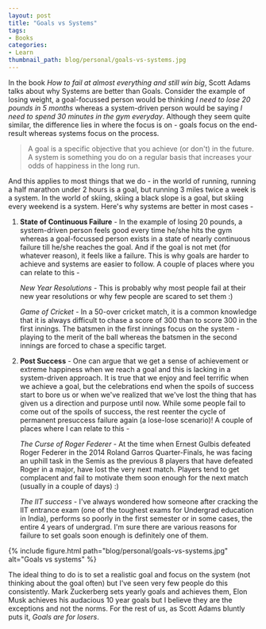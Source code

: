 ```yaml
---
layout: post
title: "Goals vs Systems"
tags:
- Books
categories:
- Learn
thumbnail_path: blog/personal/goals-vs-systems.jpg
---
```


In the book *How to fail at almost everything and still win big*, Scott Adams talks about why Systems are better than Goals. Consider the example of losing weight, a goal-focussed person would be thinking *I need to lose 20 pounds in 5 months* whereas a system-driven person would be saying *I need to spend 30 minutes in the gym everyday*. Although they seem quite similar, the difference lies in where the focus is on - goals focus on the end-result whereas systems focus on the process. 

> A goal is a specific objective that you achieve (or don't) in the future. A system is something you do on a regular basis that increases your odds of happiness in the long run.

And this applies to most things that we do - in the world of running, running a half marathon under 2 hours is a goal, but running 3 miles twice a week is a system. In the world of skiing, skiing a black slope is a goal, but skiing every weekend is a system. Here's why systems are better in most cases -

1. **State of Continuous Failure** - In the example of losing 20 pounds, a system-driven person feels good every time he/she hits the gym whereas a goal-focussed person exists in a state of nearly continuous failure till he/she reaches the goal. And if the goal is not met (for whatever reason), it feels like a failure. This is why goals are harder to achieve and systems are easier to follow. A couple of places where you can relate to this - 

	*New Year Resolutions* - This is probably why most people fail at their new year resolutions or why few people are scared to set them :)

	*Game of Cricket* - In a 50-over cricket match, it is a common knowledge that it is always difficult to chase a score of 300 than to score 300 in the first innings. The batsmen in the first innings focus on the system - playing to the merit of the ball whereas the batsmen in the second innings are forced to chase a specific target.

2. **Post Success** - One can argue that we get a sense of achievement or extreme happiness when we reach a goal and this is lacking in a system-driven approach. It is true that we enjoy and feel terrific when we achieve a goal, but the celebrations end when the spoils of success start to bore us or when we've realized that we've lost the thing that has given us a direction and purpose until now. While some people fail to come out of the spoils of success, the rest reenter the cycle of permanent presuccess failure again (a lose-lose scenario)! A couple of places where I can relate to this - 

	*The Curse of Roger Federer* - At the time when Ernest Gulbis defeated Roger Federer in the 2014 Roland Garros Quarter-Finals, he was facing an uphill task in the Semis as the previous 8 players that have defeated Roger in a major, have lost the very next match. Players tend to get complacent and fail to motivate them soon enough for the next match (usually in a couple of days) :)

	*The IIT success* - I've always wondered how someone after cracking the IIT entrance exam (one of the toughest exams for Undergrad education in India), performs so poorly in the first semester or in some cases, the entire 4 years of undergrad. I'm sure there are various reasons for failure to set goals soon enough is definitely one of them.

{% include figure.html path="blog/personal/goals-vs-systems.jpg" alt="Goals vs systems" %}

The ideal thing to do is to set a realistic goal and focus on the system (not thinking about the goal often) but I've seen very few people do this consistently. Mark Zuckerberg sets yearly goals and achieves them, Elon Musk achieves his audacious 10 year goals but I believe they are the exceptions and not the norms. For the rest of us, as Scott Adams bluntly puts it, *Goals are for losers*.